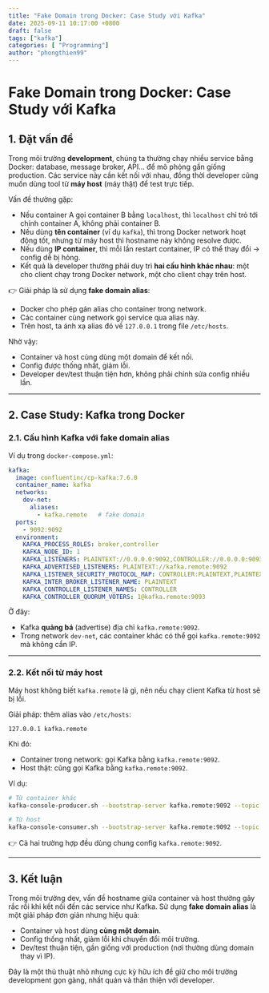 ```yaml
---
title: "Fake Domain trong Docker: Case Study với Kafka"
date: 2025-09-11 10:17:00 +0800
draft: false
tags: ["kafka"]
categories: [ "Programming"]
author: "phongthien99"
---
```


# Fake Domain trong Docker: Case Study với Kafka

## 1. Đặt vấn đề

Trong môi trường **development**, chúng ta thường chạy nhiều service bằng Docker: database, message broker, API… để mô phỏng gần giống production. Các service này cần kết nối với nhau, đồng thời developer cũng muốn dùng tool từ **máy host** (máy thật) để test trực tiếp.

Vấn đề thường gặp:

- Nếu container A gọi container B bằng `localhost`, thì `localhost` chỉ trỏ tới chính container A, không phải container B.
- Nếu dùng **tên container** (ví dụ `kafka`), thì trong Docker network hoạt động tốt, nhưng từ máy host thì hostname này không resolve được.
- Nếu dùng **IP container**, thì mỗi lần restart container, IP có thể thay đổi → config dễ bị hỏng.
- Kết quả là developer thường phải duy trì **hai cấu hình khác nhau**: một cho client chạy trong Docker network, một cho client chạy trên host.

👉 Giải pháp là sử dụng **fake domain alias**:

- Docker cho phép gán alias cho container trong network.
- Các container cùng network gọi service qua alias này.
- Trên host, ta ánh xạ alias đó về `127.0.0.1` trong file `/etc/hosts`.

Nhờ vậy:

- Container và host cùng dùng một domain để kết nối.
- Config được thống nhất, giảm lỗi.
- Developer dev/test thuận tiện hơn, không phải chỉnh sửa config nhiều lần.

---

## 2. Case Study: Kafka trong Docker

### 2.1. Cấu hình Kafka với fake domain alias

Ví dụ trong `docker-compose.yml`:

```yaml
kafka:
  image: confluentinc/cp-kafka:7.6.0
  container_name: kafka
  networks:
    dev-net:
      aliases:
        - kafka.remote   # fake domain
  ports:
    - 9092:9092
  environment:
    KAFKA_PROCESS_ROLES: broker,controller
    KAFKA_NODE_ID: 1
    KAFKA_LISTENERS: PLAINTEXT://0.0.0.0:9092,CONTROLLER://0.0.0.0:9093
    KAFKA_ADVERTISED_LISTENERS: PLAINTEXT://kafka.remote:9092
    KAFKA_LISTENER_SECURITY_PROTOCOL_MAP: CONTROLLER:PLAINTEXT,PLAINTEXT:PLAINTEXT
    KAFKA_INTER_BROKER_LISTENER_NAME: PLAINTEXT
    KAFKA_CONTROLLER_LISTENER_NAMES: CONTROLLER
    KAFKA_CONTROLLER_QUORUM_VOTERS: 1@kafka.remote:9093

```

Ở đây:

- Kafka **quảng bá** (advertise) địa chỉ `kafka.remote:9092`.
- Trong network `dev-net`, các container khác có thể gọi `kafka.remote:9092` mà không cần IP.

---

### 2.2. Kết nối từ máy host

Máy host không biết `kafka.remote` là gì, nên nếu chạy client Kafka từ host sẽ bị lỗi.

Giải pháp: thêm alias vào `/etc/hosts`:

```
127.0.0.1 kafka.remote

```

Khi đó:

- Container trong network: gọi Kafka bằng `kafka.remote:9092`.
- Host thật: cũng gọi Kafka bằng `kafka.remote:9092`.

Ví dụ:

```bash
# Từ container khác
kafka-console-producer.sh --bootstrap-server kafka.remote:9092 --topic test

# Từ host
kafka-console-consumer.sh --bootstrap-server kafka.remote:9092 --topic test --from-beginning

```

👉 Cả hai trường hợp đều dùng chung config `kafka.remote:9092`.

---

## 3. Kết luận

Trong môi trường dev, vấn đề hostname giữa container và host thường gây rắc rối khi kết nối đến các service như Kafka. Sử dụng **fake domain alias** là một giải pháp đơn giản nhưng hiệu quả:

- Container và host dùng **cùng một domain**.
- Config thống nhất, giảm lỗi khi chuyển đổi môi trường.
- Dev/test thuận tiện, gần giống với production (nơi thường dùng domain thay vì IP).

Đây là một thủ thuật nhỏ nhưng cực kỳ hữu ích để giữ cho môi trường development gọn gàng, nhất quán và thân thiện với developer.
